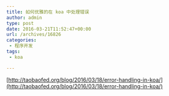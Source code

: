 ```yaml
---
title: 如何优雅的在 koa 中处理错误
author: admin
type: post
date: 2016-03-21T11:52:47+00:00
url: /archives/16826
categories:
 - 程序开发
tags:
 - koa

---
```

[http://taobaofed.org/blog/2016/03/18/error-handling-in-koa/](http://taobaofed.org/blog/2016/03/18/error-handling-in-koa/)
